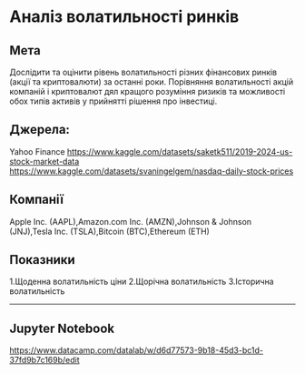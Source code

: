# Аналіз волатильності ринків
## Мета
Дослідити та оцінити рівень волатильності різних фінансових ринків (акції та криптовалюти) за останні роки.
Порівняння волатильності акцій компаній і криптовалют дял кращого розуміння ризиків та можливості обох типів активів у прийнятті  рішення про інвестиці.
## Джерела: 
Yahoo Finance
https://www.kaggle.com/datasets/saketk511/2019-2024-us-stock-market-data
https://www.kaggle.com/datasets/svaningelgem/nasdaq-daily-stock-prices 
## Компанії
Apple Inc. (AAPL),Amazon.com Inc. (AMZN),Johnson & Johnson (JNJ),Tesla Inc. (TSLA),Bitcoin (BTC),Ethereum (ETH)
## Показники
1.Щоденна волатильність ціни
2.Щорічна волатильність
3.Історична волатильність

---
## Jupyter Notebook

https://www.datacamp.com/datalab/w/d6d77573-9b18-45d3-bc1d-37fd9b7c169b/edit 

